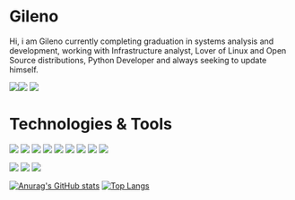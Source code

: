 # Gileno
Hi, i am Gileno  currently completing graduation in systems analysis and development, working with Infrastructure analyst, Lover of Linux and Open Source distributions, Python Developer and always seeking to update himself.

<a src="https://www.linkedin.com/in/gileno-cordeiro-duarte-75913a164/"><img src="https://img.shields.io/badge/LinkedIn-0077B5?style=for-the-badge&logo=linkedin&logoColor=white"/><a/><img src="https://img.shields.io/badge/Gmail-D14836?style=for-the-badge&logo=gmail&logoColor=white"> <img src="https://img.shields.io/badge/WhatsApp-25D366?style=for-the-badge&logo=whatsapp&logoColor=white">




# Technologies & Tools
<img src="https://img.shields.io/badge/GitHub-100000?style=for-the-badge&logo=github&logoColor=white"> <img src="https://img.shields.io/badge/Linux-FCC624?style=for-the-badge&logo=linux&logoColor=black"> <img src="https://img.shields.io/badge/Python-3776AB?style=for-the-badge&logo=python&logoColor=white"> <img src="https://img.shields.io/badge/HTML5-E34F26?style=for-the-badge&logo=html5&logoColor=white"> <img src="https://img.shields.io/badge/JavaScript-F7DF1E?style=for-the-badge&logo=javascript&logoColor=black"> <img src="https://img.shields.io/badge/CSS3-1572B6?style=for-the-badge&logo=css3&logoColor=white"> <img src="https://img.shields.io/badge/PHP-777BB4?style=for-the-badge&logo=php&logoColor=white"> <img src="https://img.shields.io/badge/Bootstrap-563D7C?style=for-the-badge&logo=bootstrap&logoColor=white"> <img src="https://img.shields.io/badge/jQuery-0769AD?style=for-the-badge&logo=jquery&logoColor=white">

<img src="https://img.shields.io/badge/Django-092E20?style=for-the-badge&logo=django&logoColor=white"> <img src="https://img.shields.io/badge/MySQL-00000F?style=for-the-badge&logo=mysql&logoColor=white"> <img src="https://img.shields.io/badge/PostgreSQL-316192?style=for-the-badge&logo=postgresql&logoColor=white">




[![Anurag's GitHub stats](https://github-readme-stats.vercel.app/api?username=Gileno29&show_icons=true&theme=dark)](https://github.com/anuraghazra/github-readme-stats)    [![Top Langs](https://github-readme-stats.vercel.app/api/top-langs/?username=Gileno29&langs_count=8&layout=compact&show_icons=true&theme=dark)](https://github.com/anuraghazra/github-readme-stats)
